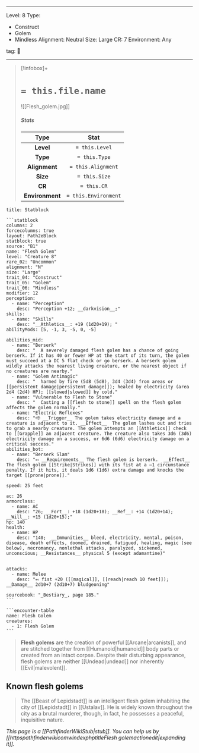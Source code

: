 
---


Level: 8
Type:
- Construct
- Golem
- Mindless
Alignment: Neutral
Size: Large
CR: 7
Environment: Any


tag: 👹

---

> [!infobox]+
> #  `= this.file.name`
> ![[Flesh_golem.jpg]]
> ##### Stats
> Type | Stat |
> :---:|:---:|
> **Level** | `= this.Level` |
> **Type** | `= this.Type` |
> **Alignment** | `= this.Alignment` |
> **Size** | `= this.Size` |
> **CR** | `= this.CR` |
> **Environment** | `= this.Environment` |




````ad-info
title: Statblock

```statblock
columns: 2
forcecolumns: true
layout: Path2eBlock
statblock: true
source: "B1"
name: "Flesh Golem"
level: "Creature 8"
rare_02: "Uncommon"
alignment: "N"
size: "Large"
trait_04: "Construct"
trait_05: "Golem"
trait_06: "Mindless"
modifier: 12
perception:
  - name: "Perception"
    desc: "Perception +12; __darkvision__;"
skills:
  - name: "Skills"
    desc: "__Athletics__: +19 (1d20+19); "
abilityMods: [5, -1, 3, -5, 0, -5]

abilities_mid:
  - name: "Berserk"
    desc: "  A severely damaged flesh golem has a chance of going berserk. If it has 40 or fewer HP at the start of its turn, the golem must succeed at a DC 5 flat check or go berserk. A berserk golem wildly attacks the nearest living creature, or the nearest object if no creatures are nearby."
  - name: "Golem Antimagic"
    desc: "  harmed by fire (5d8 (5d8), 3d4 (3d4) from areas or [[persistent damage|persistent damage]]); healed by electricity (area 2d4 (2d4) HP); [[slowed|slowed]] by cold."
  - name: "Vulnerable to Flesh to Stone"
    desc: "  Casting a [[flesh to stone]] spell on the flesh golem affects the golem normally."
  - name: "Electric Reflexes"
    desc: "⬲ __Trigger__ The golem takes electricity damage and a creature is adjacent to it. __Effect__  The golem lashes out and tries to grab a nearby creature. The golem attempts an [[Athletics]] check to [[Grapple]] an adjacent creature. The creature also takes 3d6 (3d6) electricity damage on a success, or 6d6 (6d6) electricity damage on a critical success."
abilities_bot:
  - name: "Berserk Slam"
    desc: "⬻ __Requirements__ The flesh golem is berserk.  __Effect__  The flesh golem [[Strike|Strikes]] with its fist at a –1 circumstance penalty. If it hits, it deals 1d6 (1d6) extra damage and knocks the target [[prone|prone]]."

speed: 25 feet

ac: 26
armorclass:
  - name: AC
    desc: "26; __Fort__: +18 (1d20+18); __Ref__: +14 (1d20+14); __Will__: +15 (1d20+15);"
hp: 140
health:
  - name: HP
    desc: "140;  __Immunities__ bleed, electricity, mental, poison, disease, death effects, doomed, drained, fatigued, healing, magic (see below), necromancy, nonlethal attacks, paralyzed, sickened, unconscious; __Resistances__ physical 5 (except adamantine)"


attacks:
  - name: Melee
    desc: "⬻ fist +20 ([[magical]], [[reach|reach 10 feet]]); __Damage__ 2d10+7 (2d10+7) bludgeoning"

sourcebook: "_Bestiary_, page 185."
```

```encounter-table
name: Flesh Golem
creatures:
  - 1: Flesh Golem
```

````



> **Flesh golems** are the creation of powerful [[Arcane|arcanists]], and are stitched together from [[Humanoid|humanoid]] body parts or created from an intact corpse. Despite their disturbing appearance, flesh golems are neither [[Undead|undead]] nor inherently [[Evil|malevolent]].


## Known flesh golems

> The [[Beast of Lepidstadt]] is an intelligent flesh golem inhabiting the city of [[Lepidstadt]] in [[Ustalav]]. He is widely known throughout the city as a brutal murderer, though, in fact, he possesses a peaceful, inquisitive nature.



*This page is a [[PathfinderWikiStub|stub]]. You can help us by [[httpspathfinderwikicomwindexphptitleFlesh golemactionedit|expanding it]].*










